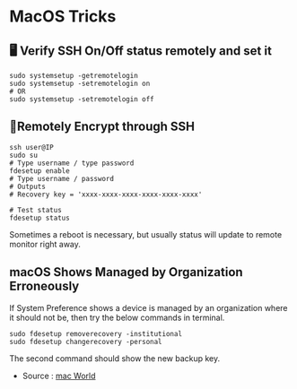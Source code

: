 # MacOS Tricks 

## 🖥 Verify SSH  On/Off status remotely and set it 
```
sudo systemsetup -getremotelogin 
sudo systemsetup -setremotelogin on
# OR 
sudo systemsetup -setremotelogin off 
```

## 🔐Remotely Encrypt through SSH 
```
ssh user@IP 
sudo su 
# Type username / type password 
fdesetup enable 
# Type username / password 
# Outputs 
# Recovery key = 'xxxx-xxxx-xxxx-xxxx-xxxx-xxxx'

# Test status 
fdesetup status 
```
Sometimes a reboot is necessary, but usually status will update to remote monitor right away. 

## macOS Shows Managed by Organization Erroneously
If System Preference shows a device is managed by an organization where it should not be, then try the below commands in terminal. 
```
sudo fdesetup removerecovery -institutional
sudo fdesetup changerecovery -personal
```
The second command should show the new backup key. 


- Source : [mac World](https://www.macworld.com/article/233872/can-t-enable-filevault-an-errant-set-of-files-may-be-blocking-you.html)
